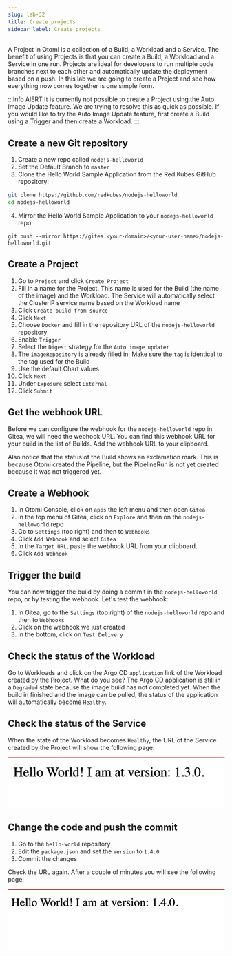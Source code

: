 ```yaml
---
slug: lab-32
title: Create projects
sidebar_label: Create projects
---
```


A Project in Otomi is a collection of a Build, a Workload and a Service. The benefit of using Projects is that you can create a Build, a Workload and a Service in one run. Projects are ideal for developers to run multiple code branches next to each other and automatically update the deployment based on a push. In this lab we are going to create a Project and see how everything now comes together is one simple form.

:::info AlERT
It is currently not possible to create a Project using the Auto Image Update feature. We are trying to resolve this as quick as possible. If you would like to try the Auto Image Update feature, first create a Build using a Trigger and then create a Workload.
:::

## Create a new Git repository

1. Create a new repo called `nodejs-helloworld`
2. Set the Default Branch to `master`
3. Clone the Hello World Sample Application from the Red Kubes GitHub repository:

```bash
git clone https://github.com/redkubes/nodejs-helloworld
cd nodejs-helloworld
```

4. Mirror the Hello World Sample Application to your `nodejs-helloworld` repo:

```
git push --mirror https://gitea.<your-domain>/<your-user-name>/nodejs-helloworld.git
```

## Create a Project

1. Go to `Project` and click `Create Project`
2. Fill in a name for the Project. This name is used for the Build (the name of the image) and the Workload. The Service will automatically select the ClusterIP service name based on the Workload name
3. Click `Create build from source`
4. Click `Next`
5. Choose `Docker` and fill in the repository URL of the `nodejs-helloworld` repository
6. Enable `Trigger`
7. Select the `Digest` strategy for the `Auto image updater`
8. The `imageRepository` is already filled in. Make sure the `tag` is identical to the tag used for the Build
9. Use the default Chart values 
10. Click `Next`
11. Under `Exposure` select `External`
12. Click `Submit`

## Get the webhook URL

Before we can configure the webhook for the `nodejs-helloworld` repo in Gitea, we will need the webhook URL. You can find this webhook URL for your build in the list of Builds. Add the webhook URL to your clipboard.

Also notice that the status of the Build shows an exclamation mark. This is because Otomi created the Pipeline, but the PipelineRun is not yet created because it was not triggered yet.

## Create a Webhook

1. In Otomi Console, click on `apps` the left menu and then open `Gitea`
2. In the top menu of Gitea, click on `Explore` and then on the `nodejs-helloworld` repo
3. Go to `Settings` (top right) and then to `Webhooks`
4. Click `Add Webhook` and select `Gitea`
5. In the `Target URL`, paste the webhook URL from your clipboard.
6. Click `Add Webhook`

## Trigger the build

You can now trigger the build by doing a commit in the `nodejs-helloworld` repo, or by testing the webhook. Let's test the webhook:

1. In Gitea, go to the `Settings` (top right) of the `nodejs-helloworld` repo and then to `Webhooks`
2. Click on the webhook we just created
3. In the bottom, click on `Test Delivery`

## Check the status of the Workload

Go to Workloads and click on the Argo CD `application` link of the Workload created by the Project. What do you see? The Argo CD application is still in a `Degraded` state because the image build has not completed yet. When the build in finished and the image can be pulled, the status of the application will automatically become `Healthy`.

## Check the status of the Service

When the state of the Workload becomes `Healthy`, the URL of the Service created by the Project will show the following page:

![Hello World](../../img/hello-world.png)

## Change the code and push the commit

1. Go to the `hello-world` repository
2. Edit the `package.json` and set the `Version` to `1.4.0`
3. Commit the changes

Check the URL again. After a couple of minutes you will see the following page:

![Hello World](../../img/hello-world-2.png)



